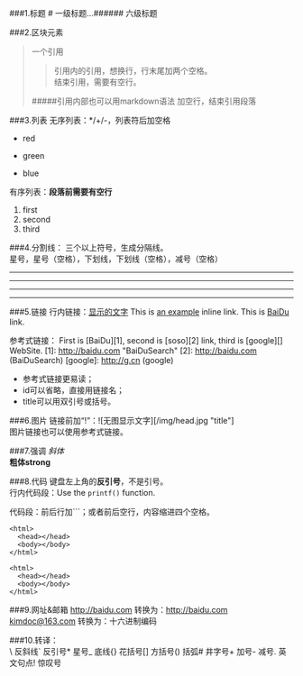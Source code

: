 ###1.标题
\# 一级标题...\###### 六级标题

###2.区块元素
>一个引用
>>引用内的引用，想换行，行末尾加两个空格。  
>>结束引用，需要有空行。
>
>#####引用内部也可以用markdown语法
>加空行，结束引用段落

###3.列表
无序列表：*/+/-，列表符后加空格
* red
+ green
- blue

有序列表：**段落前需要有空行**

1. first
2. second
3. third

###4.分割线：
三个以上符号，生成分隔线。  
星号，星号（空格），下划线，下划线（空格），减号（空格）
***
* * *
- - -
_ _ _

###5.链接
行内链接：[显示的文字](link "title")
This is [an example](http://example.com/ "Title") inline link.
This is [BaiDu](http://baidu.com "abc") link.

参考式链接：
First is [BaiDu][1], second is [soso][2] link, third is [google][] WebSite.
[1]: http://baidu.com "BaiDuSearch"
[2]: http://baidu.com (BaiDuSearch)
[google]: http://g.cn (google)
* 参考式链接更易读；
* id可以省略，直接用链接名；
* title可以用双引号或括号。

###6.图片
链接前加“!”：![无图显示文字][/img/head.jpg "title"]  
图片链接也可以使用参考式链接。

###7.强调
*斜体*  
**粗体strong**

###8.代码
键盘左上角的**反引号**，不是引号。  
行内代码段：Use the `printf()` function.  

代码段：前后行加```；或者前后空行，内容缩进四个空格。
```
<html>
  <head></head>
  <body></body>
</html>
```

    <html>
      <head></head>
      <body></body>
    </html>

###9.网址&邮箱
<http://baidu.com>
转换为：<a href="http://baidu.com">http://baidu.com</a>  
<kimdoc@163.com>
转换为：十六进制编码

###10.转译：\
\ 反斜线` 反引号* 星号_ 底线{} 花括号[] 方括号() 括弧# 井字号+ 加号- 减号. 英文句点! 惊叹号
